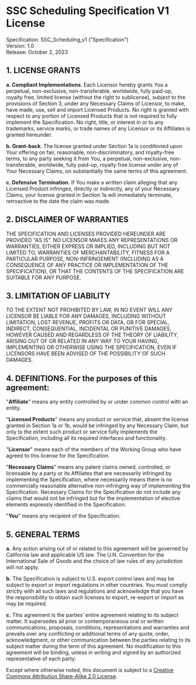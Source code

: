 # SSC Scheduling Specification V1 License

Specification: SSC_Scheduling_v1 ("Specification") <br />
Version: 1.0 <br />
Release: October 2, 2023

## 1. LICENSE GRANTS

**a. Compliant Implementations**. Each Licensor hereby grants You a perpetual, non-exclusive, non-transferable, worldwide, fully paid-up, royalty free, limited license (without the right to sublicense), subject to the provisions of Section 3, under any Necessary Claims of Licensor, to make, have made, use, sell and import Licensed Products. No right is granted with respect to any portion of Licensed Products that is not required to fully implement the Specification. No right, title, or interest in or to any trademarks, service marks, or trade names of any Licensor or its Affiliates is granted hereunder.

**b. Grant-back**. The license granted under Section 1a is conditioned upon Your offering on fair, reasonable, non-discriminatory, and royalty-free terms, to any party seeking it from You, a perpetual, non-exclusive, non-transferable, worldwide, fully paid-up, royalty free license under any of Your Necessary Claims, on substantially the same terms of this agreement.

**c. Defensive Termination**. If You make a written claim alleging that any Licensed Product infringes, directly or indirectly, any of your Necessary Claims, your license granted in Section 1a will immediately terminate, retroactive to the date the claim was made. 

## 2. DISCLAIMER OF WARRANTIES

THE SPECIFICATION AND LICENSES PROVIDED HEREUNDER ARE PROVIDED "AS IS". NO LICENSOR MAKES ANY REPRESENTATIONS OR WARRANTIES, EITHER EXPRESS OR IMPLIED, INCLUDING BUT NOT LIMITED TO, WARRANTIES OF MERCHANTABILITY, FITNESS FOR A PARTICULAR PURPOSE, NON-INFRINGEMENT (INCLUDING AS A CONSEQUENCE OF ANY PRACTICE OR IMPLEMENTATION OF THE SPECIFICATION), OR THAT THE CONTENTS OF THE SPECIFICATION ARE SUITABLE FOR ANY PURPOSE.

## 3. LIMITATION OF LIABILITY

TO THE EXTENT NOT PROHIBITED BY LAW, IN NO EVENT WILL ANY LICENSOR BE LIABLE FOR ANY DAMAGES, INCLUDING WITHOUT LIMITATION, LOST REVENUE, PROFITS OR DATA, OR FOR SPECIAL, INDIRECT, CONSEQUENTIAL, INCIDENTAL OR PUNITIVE DAMAGES, HOWEVER CAUSED AND REGARDLESS OF THE THEORY OF LIABILITY, ARISING OUT OF OR RELATED IN ANY WAY TO YOUR HAVING, IMPLEMENTING OR OTHERWISE USING THE SPECIFICATION, EVEN IF LICENSORS HAVE BEEN ADVISED OF THE POSSIBILITY OF SUCH DAMAGES. 

## 4. DEFINITIONS. For the purposes of this agreement:

"**Affiliate**" means any entity controlled by or under common control with an entity. 

"**Licensed Products**" means any product or service that, absent the license granted in Section 1a or 1b, would be infringed by any Necessary Claim, but only to the extent such product or service fully implements the Specification, including all its required interfaces and functionality.

"**Licensor**" means each of the members of the Working Group who have agreed to this license for the Specification.

"**Necessary Claims**" means any patent claims owned, controlled, or licensable by a party or its Affiliates that are necessarily infringed by implementing the Specification, where necessarily means there is no commercially reasonable alternative non-infringing way of implementing the Specification. Necessary Claims for the Specification do not include any claims that would not be infringed but for the implementation of elective elements expressly identified in the Specification.

"**You**" means any recipient of the Specification.

## 5. GENERAL TERMS

**a.** Any action arising out of or related to this agreement will be governed by California law and applicable US law. The U.N. Convention for the International Sale of Goods and the choice of law rules of any jurisdiction will not apply.

**b.** The Specification is subject to U.S. export control laws and may be subject to export or import regulations in other countries. You must comply strictly with all such laws and regulations and acknowledge that you have the responsibility to obtain such licenses to export, re-export or import as may be required.

**c.** This agreement is the parties’ entire agreement relating to its subject matter. It supersedes all prior or contemporaneous oral or written communications, proposals, conditions, representations and warranties and prevails over any conflicting or additional terms of any quote, order, acknowledgment, or other communication between the parties relating to its subject matter during the term of this agreement. No modification to this agreement will be binding, unless in writing and signed by an authorized representative of each party.

Except where otherwise noted, this document is subject to a [Creative Commons Attribution Share-Alike 2.0 License](https://creativecommons.org/licenses/by-sa/2.0/).
